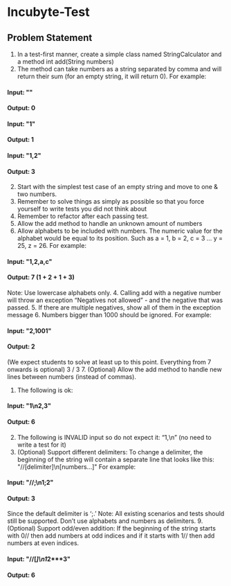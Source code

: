 # Incubyte-Test

## Problem Statement
1. In a test-first manner, create a simple class named StringCalculator and a method
int add(String numbers)
1. The method can take numbers as a string separated by comma and will return their sum (for an
empty string, it will return 0). For example:
#### Input: ""
#### Output: 0
#### Input: "1"
#### Output: 1
#### Input: "1,2"
#### Output: 3
2. Start with the simplest test case of an empty string and move to one & two numbers.
3. Remember to solve things as simply as possible so that you force yourself to write tests you did
not think about
4. Remember to refactor after each passing test.
2. Allow the add method to handle an unknown amount of numbers
3. Allow alphabets to be included with numbers.
The numeric value for the alphabet would be equal to its position.
Such as a = 1, b = 2, c = 3 … y = 25, z = 26.
For example:
#### Input: "1,2,a,c"
#### Output: 7 (1 + 2 + 1 + 3)
Note: Use lowercase alphabets only.
4. Calling add with a negative number will throw an exception “Negatives not allowed” - and the negative
that was passed.
5. If there are multiple negatives, show all of them in the exception message
6. Numbers bigger than 1000 should be ignored.
For example:
#### Input: "2,1001"
#### Output: 2
(We expect students to solve at least up to this point. Everything from 7 onwards is optional)
3 / 3
7. (Optional) Allow the add method to handle new lines between numbers (instead of commas).
1. The following is ok:
#### Input: "1\n2,3"
#### Output: 6
2. The following is INVALID input so do not expect it: “1,\n” (no need to write a test for it)
8. (Optional) Support different delimiters:
To change a delimiter, the beginning of the string will contain a separate line that looks like this:
"//[delimiter]\n[numbers…]"
For example:
#### Input: "//;\n1;2"
#### Output: 3
Since the default delimiter is ‘;.’
Note: All existing scenarios and tests should still be supported. Don’t use alphabets and numbers as
delimiters.
9. (Optional) Support odd/even addition: If the beginning of the string starts with 0// then add numbers
at odd indices and if it starts with 1// then add numbers at even indices.
#### Input: "//[***]\n1***2***3"
#### Output: 6
